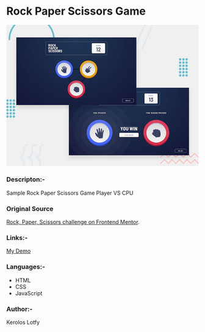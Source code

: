 # Rock Paper  Scissors Game

![desktop-preview!](./rock-paper-scissors-master/design/desktop-preview.jpg)


### Descripton:-
Sample Rock Paper  Scissors Game  Player VS CPU 

### Original Source 
[Rock, Paper, Scissors challenge on Frontend Mentor](https://www.frontendmentor.io/challenges/rock-paper-scissors-game-pTgwgvgH).
    
### Links:- 
[My Demo](https://keroloslotfy.github.io/Rock-Paper-Scissors-Game)
    
### Languages:-
 - HTML
 - CSS
 - JavaScript

### Author:-
Kerolos Lotfy
